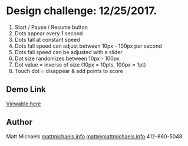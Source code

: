 
# Design challenge: 12/25/2017.
1. Start / Pause / Resume button
2. Dots appear every 1 second
3. Dots fall at constant speed
4. Dots fall speed can adjust between 10px - 100px per second
5. Dots fall speed can be adjusted with a slider
5. Dot size randomizes between 10px - 100px
6. Dot value = inverse of size (10px = 10pts, 100px = 1pt)
7. Touch dot = disappear & add points to score

## Demo Link
[Viewable here](http://mattmichaels.info/bubble-game/)

## Author
Matt Michaels
[mattmichaels.info](http://mattmichaels.info)
[matt@mattmichaels.info](mailto:matt@mattmichaels.info)
412-860-5048
